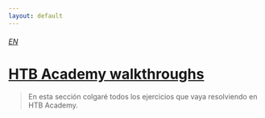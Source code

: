 ```yaml
---
layout: default
---
```


###### [EN](./index.md)

# [HTB Academy walkthroughs](pages/ES/HTBAcademy.md)

>En esta sección colgaré todos los ejercicios que vaya resolviendo en HTB Academy.
